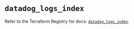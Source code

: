 # `datadog_logs_index`

Refer to the Terraform Registry for docs: [`datadog_logs_index`](https://registry.terraform.io/providers/datadog/datadog/3.36.0/docs/resources/logs_index).
